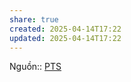 ```yaml
---
share: true
created: 2025-04-14T17:22
updated: 2025-04-14T17:22
---
```


Nguồn:: [PTS](../../../%E2%9A%A1Hi%E1%BB%83u%20bi%E1%BA%BFt%20s%C3%A2u/%CE%9E%20Ngu%E1%BB%93n/PTS.md)